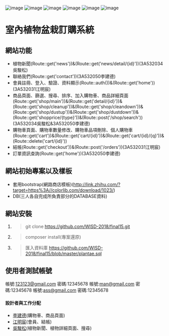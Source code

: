 ![image](https://github.com/WISD-2018/final15/blob/master/index.png?raw=true)
![image](https://github.com/WISD-2018/final15/blob/master/news.png?raw=true)
![image](https://github.com/WISD-2018/final15/blob/master/shop.png?raw=true)
![image](https://github.com/WISD-2018/final15/blob/master/shopdetail.png?raw=true)
![image](https://github.com/WISD-2018/final15/blob/master/user.png?raw=true)
![image](https://github.com/WISD-2018/final15/blob/master/cart.png?raw=true)
# 室內植物盆栽訂購系統

## 網站功能
- 植物新聞(Route::get('news'))&(Route::get('news/detail/{id}'))(3A532034吳駿松)
- 聯絡我們(Route::get('contact'))(3A532050李建德)
- 會員註冊、登入、驗證、資料顯示(Route::auth())&(Route::get('home'))(3A532031江明宸)
- 商品頁面、篩選、搜尋、排序、加入購物車、商品詳細頁面(Route::get('shop/main'))&(Route::get('detail/{id}'))&(Route::get('shop/cleanup'))&(Route::get('shop/cleandown'))&(Route::get('shop/dustup'))&(Route::get('shop/dustdown'))&(Route::get('shopprice/{type}'))&(Route::post('/shop/search'))(3A532034吳駿松&3A532050李建德)
- 購物車頁面、購物車數量修改、購物車品項刪除、個人購物車(Route::get('cart'))&(Route::get('cart/{id}'))&(Route::get('cart/{id}/{q}'))&(Route::delete('cart/{id}'))
- 結帳(Route::get('checkout'))&(Route::post('/orders'))(3A532031江明宸)
- 訂單資訊查詢(Route::get('home'))(3A532050李建德)

## 網站初始專案以及樣板
- 套用bootstrap(網路商店模板)(http://link.zhihu.com/?target=https%3A//colorlib.com/download/1023/)
- DB(三人各自完成所負責部分的DATABASE資料)

## 網站安裝
1. > git clone https://github.com/WISD-2018/final15.git
2. > composer install(專案還原)
3. > 匯入資料庫 https://github.com/WISD-2018/final15/blob/master/plantae.sql

## 使用者測試帳號
帳號:123123@gmail.com 密碼:12345678
帳號:man@gmail.com 密碼:12345678
帳號:ass@gmail.com 密碼:12345678

#### 設計者與工作分配
- [李建德](https://github.com/3A532050)(購物車、商品頁面)
- [江明宸](https://github.com/3A532031)(會員、結帳)
- [吳駿松](https://github.com/3A532034)(植物新聞、植物詳細頁面、搜尋)
